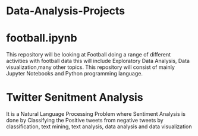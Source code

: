 # Data-Analysis-Projects
# football.ipynb
This repository will be looking at Football doing a range of different activities with football data this will include Exploratory Data Analysis, Data visualization,many other topics. This repository will consist of mainly Jupyter Notebooks and Python programming language.
# Twitter Senitment Analysis
It is a Natural Language Processing Problem where Sentiment Analysis is done by Classifying the Positive tweets from negative tweets by classification, text mining, text analysis, data analysis and data visualization
